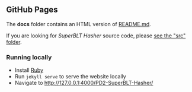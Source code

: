 ## GitHub Pages

The **docs** folder contains an HTML version of [README.md](https://github.com/Strappazzon/PD2-SuperBLT-Hasher#readme).

If you are looking for *SuperBLT Hasher* source code, please [see the "src" folder](https://github.com/Strappazzon/PD2-SuperBLT-Hasher/tree/master/src).

### Running locally

* Install [Ruby](https://www.ruby-lang.org)
* Run `jekyll serve` to serve the website locally
* Navigate to <http://127.0.0.1:4000/PD2-SuperBLT-Hasher/>
